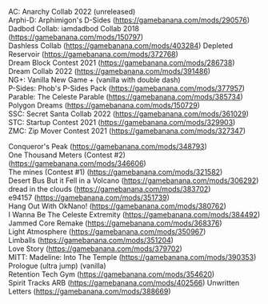 AC: Anarchy Collab 2022 (unreleased)  
Arphi-D: Arphimigon's D-Sides (https://gamebanana.com/mods/290576)  
Dadbod Collab: iamdadbod Collab 2018 (https://gamebanana.com/mods/150797)  
Dashless Collab (https://gamebanana.com/mods/403284)
Depleted Reservoir (https://gamebanana.com/mods/372768)  
Dream Block Contest 2021 (https://gamebanana.com/mods/286738)  
Dream Collab 2022 (https://gamebanana.com/mods/391486)  
NG+: Vanilla New Game + (vanilla with double dash)  
P-Sides: Phob's P-Sides Pack (https://gamebanana.com/mods/377957) 
Parable: The Celeste Parable (https://gamebanana.com/mods/385734)  
Polygon Dreams (https://gamebanana.com/mods/150729)   
SSC: Secret Santa Collab 2022 (https://gamebanana.com/mods/361029)  
STC: Startup Contest 2021 (https://gamebanana.com/mods/329903)  
ZMC: Zip Mover Contest 2021 (https://gamebanana.com/mods/327347)

Conqueror's Peak (https://gamebanana.com/mods/348793)  
One Thousand Meters (Contest #2) (https://gamebanana.com/mods/346606)  
The mines (Contest #1) (https://gamebanana.com/mods/321582)  
Desert Bus But it Fell in a Volcano (https://gamebanana.com/mods/306292)  
dread in the clouds (https://gamebanana.com/mods/383702)  
e94157 (https://gamebanana.com/mods/351739)  
Hang Out With OkNano! (https://gamebanana.com/mods/380762)  
I Wanna Be The Celeste Extremity (https://gamebanana.com/mods/384492)  
Jammed Core Remake (https://gamebanana.com/mods/368376)  
Light Atmosphere (https://gamebanana.com/mods/350967)  
Limballs (https://gamebanana.com/mods/351204)  
Love Story (https://gamebanana.com/mods/379702)  
MITT: Madeline: Into The Temple (https://gamebanana.com/mods/390353)  
Prologue (ultra jump) (vanilla)  
Retention Tech Gym (https://gamebanana.com/mods/354620)  
Spirit Tracks ARB (https://gamebanana.com/mods/402566)
Unwritten Letters (https://gamebanana.com/mods/388669)